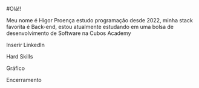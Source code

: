 #Olá!!

Meu nome é Higor Proença estudo programação desde 2022, minha stack favorita é Back-end, estou atualmente estudando em uma bolsa de desenvolvimento de Software na Cubos Academy

Inserir LinkedIn

Hard Skills 

Gráfico

Encerramento 
